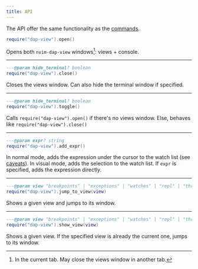 ```yaml
---
title: API
---
```


The API offer the same functionality as the [commands](commands).

```lua
require("dap-view").open()
```

Opens both `nvim-dap-view` windows[^1]: views + console.

---

```lua
---@param hide_terminal? boolean
require("dap-view").close()
```

Closes the views window. Can also hide the terminal window if specified.

---

```lua
---@param hide_terminal? boolean
require("dap-view").toggle()
```

Calls `require("dap-view").open()` if there's no views window. Else, behaves like `require("dap-view").close()`

---

```lua
---@param expr? string
require("dap-view").add_expr()
```

In normal mode, adds the expression under the cursor to the watch list (see [caveats](faq#dapviewwatch-isnt-adding-the-whole-variable)). In visual mode, adds the selection to the watch list. If `expr` is specified, adds the expression directly.

---

```lua
---@param view "breakpoints" | "exceptions" | "watches" | "repl" | "threads" | "console" | "scopes"
require("dap-view").jump_to_view(view)
```

Shows a given view and jumps to its window.

---

```lua
---@param view "breakpoints" | "exceptions" | "watches" | "repl" | "threads" | "console" | "scopes"
require("dap-view").show_view(view)
```

Shows a given view. If the specified view is already the current one, jumps to its window.

[^1]: In the current tab. May close the views window in another tab.
